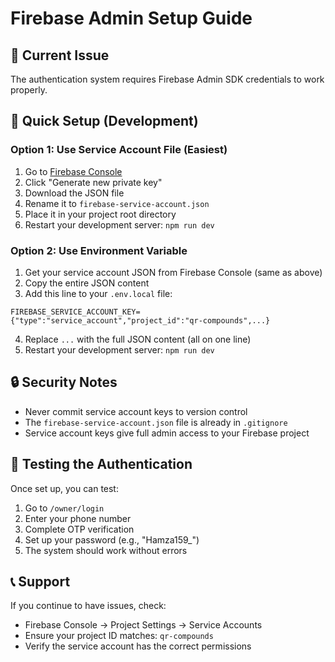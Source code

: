 # Firebase Admin Setup Guide

## 🚨 Current Issue
The authentication system requires Firebase Admin SDK credentials to work properly.

## 🔧 Quick Setup (Development)

### Option 1: Use Service Account File (Easiest)
1. Go to [Firebase Console](https://console.firebase.google.com/project/qr-compounds/settings/serviceaccounts/adminsdk)
2. Click "Generate new private key"
3. Download the JSON file
4. Rename it to `firebase-service-account.json`
5. Place it in your project root directory
6. Restart your development server: `npm run dev`

### Option 2: Use Environment Variable
1. Get your service account JSON from Firebase Console (same as above)
2. Copy the entire JSON content
3. Add this line to your `.env.local` file:
```
FIREBASE_SERVICE_ACCOUNT_KEY={"type":"service_account","project_id":"qr-compounds",...}
```
4. Replace `...` with the full JSON content (all on one line)
5. Restart your development server: `npm run dev`

## 🔒 Security Notes
- Never commit service account keys to version control
- The `firebase-service-account.json` file is already in `.gitignore`
- Service account keys give full admin access to your Firebase project

## 🧪 Testing the Authentication
Once set up, you can test:
1. Go to `/owner/login`
2. Enter your phone number
3. Complete OTP verification
4. Set up your password (e.g., "Hamza159_")
5. The system should work without errors

## 📞 Support
If you continue to have issues, check:
- Firebase Console → Project Settings → Service Accounts
- Ensure your project ID matches: `qr-compounds`
- Verify the service account has the correct permissions
